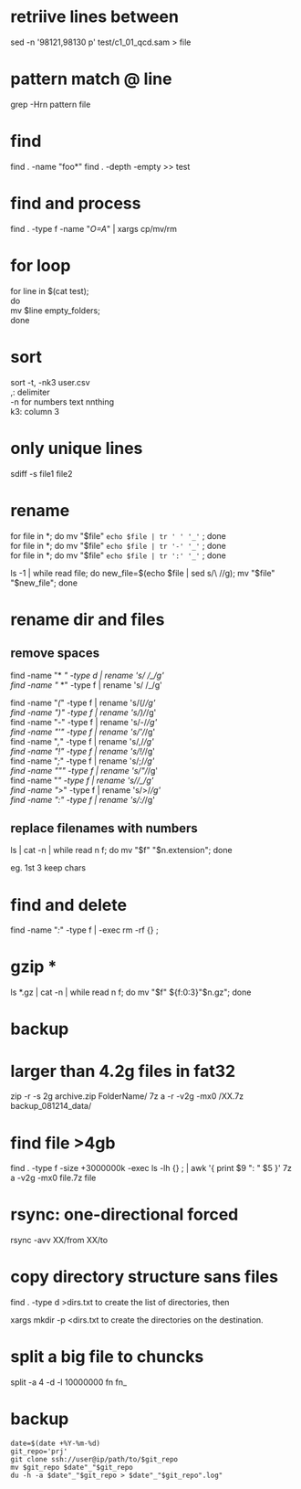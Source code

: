# retriive lines between
sed -n '98121,98130 p' test/c1_01_qcd.sam > file

# pattern match @ line
grep -Hrn pattern file


# find

find . -name "foo*"
find . -depth -empty >> test

# find and process

find . -type f -name "*O=A*" | xargs cp/mv/rm

# for loop  
for line in $(cat test);  
do  
mv $line empty_folders;  
done  

# sort  
sort -t, -nk3 user.csv  
,: delimiter  
-n for numbers text nnthing  
k3: column 3  

# only unique lines  
sdiff -s file1 file2  

# rename  

for file in *; do mv "$file" `echo $file | tr ' ' '_'` ; done  
for file in *; do mv "$file" `echo $file | tr '-' '_'` ; done  
for file in *; do mv "$file" `echo $file | tr ':' '_'` ; done  

ls -1 | while read file; do new_file=$(echo $file | sed s/\ //g); mv "$file" "$new_file"; done  


# rename dir and files   
## remove spaces  

find -name "* *" -type d | rename 's/ /_/g'  
find -name "* *" -type f | rename 's/ /_/g'  

find -name "*(*" -type f | rename 's/\(/_/g'  
find -name "*)*" -type f | rename 's/\)/_/g'  
find -name "*-*" -type f | rename 's/-/_/g'  
find -name "*'*" -type f | rename 's/'/_/g'  
find -name "*,*" -type f | rename 's/,/_/g'  
find -name "*!*" -type f | rename 's/!/_/g'  
find -name "*;*" -type f | rename 's/;/_/g'  
find -name "*"*" -type f | rename 's/"/_/g'  
find -name "***" -type f | rename 's/*/_/g'  
find -name "*>*" -type f | rename 's/>/_/g'  
find -name "*:*" -type f | rename 's/:/_/g'  
  
## replace filenames with numbers  

ls | cat -n | while read n f; do mv "$f" "$n.extension"; done

eg. 1st 3 keep chars

# find and delete

  find -name "*:*" -type f | -exec rm -rf {} \;

# gzip *
ls *.gz | cat -n | while read n f; do mv "$f" ${f:0:3}"$n.gz"; done

# backup

# larger than 4.2g files in fat32
zip -r -s 2g archive.zip FolderName/
7z a -r -v2g -mx0 /XX.7z backup_081214_data/

# find file >4gb 
find . -type f -size +3000000k -exec ls -lh {} \; | awk '{ print $9 ": " $5 }'
7z a -v2g -mx0 file.7z file

# rsync: one-directional forced

rsync -avv XX/from XX/to

# copy directory structure sans files

find . -type d >dirs.txt
to create the list of directories, then

xargs mkdir -p <dirs.txt
to create the directories on the destination.

# split a big file to chuncks

split -a 4 -d -l 10000000 fn fn_

# backup

    date=$(date +%Y-%m-%d)
    git_repo='prj'
    git clone ssh://user@ip/path/to/$git_repo
    mv $git_repo $date"_"$git_repo
    du -h -a $date"_"$git_repo > $date"_"$git_repo".log"

